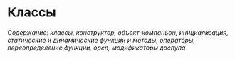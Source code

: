 # Классы
###### Содержание: классы, конструктор, объект-компаньон, инициализация, статические и динамические функции и методы, операторы, переопределение функции, open, модификаторы доспупа
